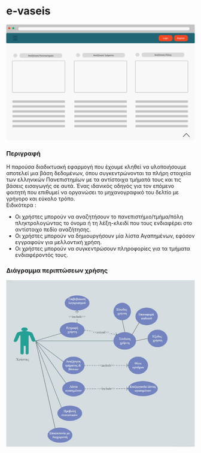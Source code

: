 # e-vaseis
<picture>
  <img src="https://raw.githubusercontent.com/iee-ihu-gr-coursem102/Group3_2022xeimerino/main/Vaseis%20App/Mockups/Home.png">
</picture>

### Περιγραφή
Η παρούσα διαδικτυακή εφαρμογή που έχουμε κληθεί να υλοποιήσουμε αποτελεί μια βάση δεδομένων, όπου συγκεντρώνονται τα πλήρη στοιχεία των ελληνικών Πανεπιστημίων με τα αντίστοιχα τμήματά τους και τις βάσεις εισαγωγής σε αυτά. Ένας ιδανικός οδηγός για τον επόμενο φοιτητή που επιθυμεί να οργανώσει το μηχανογραφικό του δελτίο με γρήγορο και εύκολο τρόπο.  
Ειδικότερα : 
- Οι χρήστες μπορούν να αναζητήσουν το πανεπιστήμιο/τμήμα/πόλη πληκτρολογώντας το όνομα ή τη λέξη-κλειδί που τους ενδιαφέρει στο αντίστοιχο πεδίο αναζήτησης.
- Οι χρήστες μπορούν να δημιουργήσουν μία λίστα Αγαπημένων, εφόσον εγγραφούν για μελλοντική χρήση.
- Οι χρήστες μπορούν να συγκεντρώσουν πληροφορίες για τα τμήματα ενδιαφέροντός τους.

### Διάγραμμα περιπτώσεων χρήσης
<picture>
  <img src="https://raw.githubusercontent.com/iee-ihu-gr-coursem102/Group3_2022xeimerino/main/Vaseis%20App/Use%20case%20diagram.jpg">
</picture>
